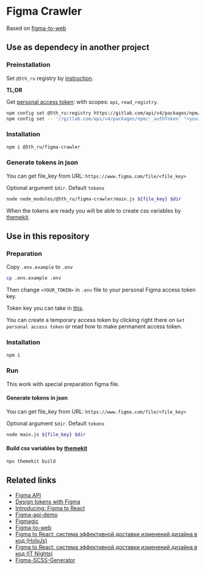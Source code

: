 # Figma Crawler

Based on [figma-to-web](https://github.com/Severenit/figma-to-web)

## Use as dependecy in another project

### Preinstallation

Set `@5th_ru` registry by [instruction](https://docs.gitlab.com/ee/user/packages/npm_registry/index.html#instance-level-npm-endpoint).

**TL;DR**

Get [personal access token](https://docs.gitlab.com/ee/user/profile/personal_access_tokens.html): with scopes: `api`, `read_registry`.

```sh
npm config set @5th_ru:registry https://gitlab.com/api/v4/packages/npm/
npm config set -- '//gitlab.com/api/v4/packages/npm/:_authToken' "<your_token>"
```

### Installation

```sh
npm i @5th_ru/figma-crawler
```

### Generate tokens in json

You can get file_key from URL: `https://www.figma.com/file/<file_key>`

Optional argument `$dir`. Default `tokens`

```sh
node node_modules/@5th_ru/figma-crawler/main.js ${file_key} $dir
```

When the tokens are ready you will be able to create css variables by [themekit](https://github.com/bem/themekit).

## Use in this repository

### Preparation

Copy `.env.example` to `.env`

```sh
cp .env.example .env
```

Then change `<YOUR_TOKEN>` in `.env` file to your personal Figma access token key.

Token key you can take in [this](https://www.figma.com/developers/docs#authentication).

You can create a temporary access token by clicking right there on `Get personal access token` or read how to make permanent access token.

### Installation

```sh
npm i
```

### Run

This work with special preparation figma file.

#### Generate tokens in json

You can get file_key from URL: `https://www.figma.com/file/<file_key>`

Optional argument `$dir`. Default `tokens`

```sh
node main.js ${file_key} $dir
```

#### Build css variables by [themekit](https://github.com/bem/themekit)

```sh
npx themekit build
```

## Related links
- [Figma API](https://www.figma.com/developers/api)
- [Design tokens with Figma](https://blog.prototypr.io/design-tokens-with-figma-aef25c42430f#3207)
- [Introducing: Figma to React](https://www.figma.com/blog/introducing-figma-to-react/)
- [Figma-api-demo](https://github.com/figma/figma-api-demo)
- [Figmagic](https://github.com/mikaelvesavuori/figmagic)
- [Figma-to-web](https://github.com/Severenit/figma-to-web)
- [Figma to React: система эффективной доставки изменений дизайна в код (HolyJs)](https://www.youtube.com/watch?v=A3CamtT9VBs&list=PL8sJahqnzh8KXjvw3i0bY-fCn1abQMbv8&index=20&t=0s)
- [Figma to React: система эффективной доставки изменений дизайна в код (IT Nights)](https://www.youtube.com/watch?v=VIyd2YOUOhI&feature=youtu.be&fbclid=IwAR1EjKDrRsltbxfI8moSn3wr7pJtvDA7JRvUEAiakwI-Z1YRiap4IbmDsfk)
- [Figma-SCSS-Generator](https://github.com/KarlRombauts/Figma-SCSS-Generator)
